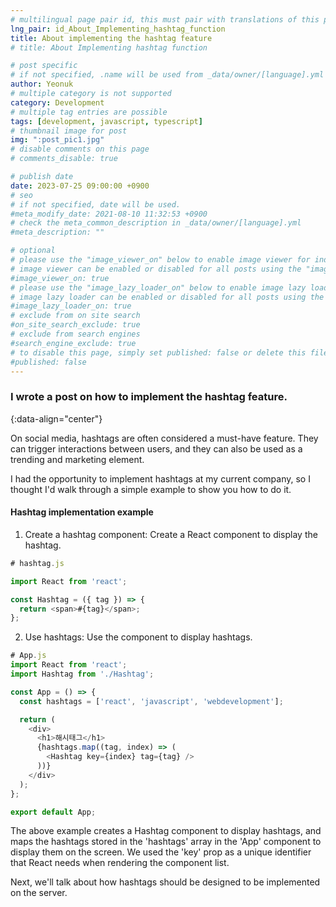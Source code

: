 ```yaml
---
# multilingual page pair id, this must pair with translations of this page. (This name must be unique)
lng_pair: id_About_Implementing_hashtag_function
title: About implementing the hashtag feature
# title: About Implementing hashtag function

# post specific
# if not specified, .name will be used from _data/owner/[language].yml
author: Yeonuk
# multiple category is not supported
category: Development
# multiple tag entries are possible
tags: [development, javascript, typescript]
# thumbnail image for post
img: ":post_pic1.jpg"
# disable comments on this page
# comments_disable: true

# publish date
date: 2023-07-25 09:00:00 +0900
# seo
# if not specified, date will be used.
#meta_modify_date: 2021-08-10 11:32:53 +0900
# check the meta_common_description in _data/owner/[language].yml
#meta_description: ""

# optional
# please use the "image_viewer_on" below to enable image viewer for individual pages or posts (_posts/ or [language]/_posts folders).
# image viewer can be enabled or disabled for all posts using the "image_viewer_posts: true" setting in _data/conf/main.yml.
#image_viewer_on: true
# please use the "image_lazy_loader_on" below to enable image lazy loader for individual pages or posts (_posts/ or [language]/_posts folders).
# image lazy loader can be enabled or disabled for all posts using the "image_lazy_loader_posts: true" setting in _data/conf/main.yml.
#image_lazy_loader_on: true
# exclude from on site search
#on_site_search_exclude: true
# exclude from search engines
#search_engine_exclude: true
# to disable this page, simply set published: false or delete this file
#published: false
---
```


<!-- outline-start -->

### I wrote a post on how to implement the hashtag feature.

{:data-align="center"}

<!-- outline-end -->

On social media, hashtags are often considered a must-have feature.
They can trigger interactions between users, and they can also be used as a trending and marketing element.

I had the opportunity to implement hashtags at my current company, so I thought I'd walk through a simple example to show you how to do it.

#### Hashtag implementation example

1. Create a hashtag component: Create a React component to display the hashtag.

```javascript
# hashtag.js

import React from 'react';

const Hashtag = ({ tag }) => {
  return <span>#{tag}</span>;
};
```

2. Use hashtags: Use the component to display hashtags.

```javascript
# App.js
import React from 'react';
import Hashtag from './Hashtag';

const App = () => {
  const hashtags = ['react', 'javascript', 'webdevelopment'];

  return (
    <div>
      <h1>해시태그</h1>
      {hashtags.map((tag, index) => (
        <Hashtag key={index} tag={tag} />
      ))}
    </div>
  );
};

export default App;
```

The above example creates a Hashtag component to display hashtags, and maps the hashtags stored in the 'hashtags' array in the 'App' component to display them on the screen.
We used the 'key' prop as a unique identifier that React needs when rendering the component list.

Next, we'll talk about how hashtags should be designed to be implemented on the server.
